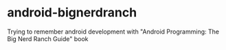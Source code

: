 # android-bignerdranch
Trying to remember android development with "Android Programming: The Big Nerd Ranch Guide" book
